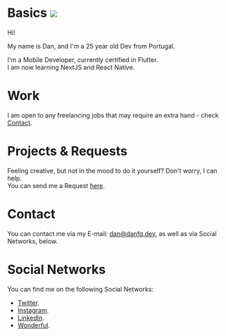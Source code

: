# Basics ![](https://komarev.com/ghpvc/?username=danfq&color=e91e63)
Hi!

My name is Dan, and I'm a 25 year old Dev from Portugal.

I'm a Mobile Developer, currently certified in Flutter.<br>
I am now learning NextJS and React Native.

# Work
I am open to any freelancing jobs that may require an extra hand - check <a href="#contact">Contact</a>.

# Projects & Requests
Feeling creative, but not in the mood to do it yourself? Don't worry, I can help.
<br>You can send me a Request <a href="mailto:dan@danfq.dev?subject=Project Idea">here</a>.

# Contact
You can contact me via my E-mail: <a href="mailto:dan@danfq.dev" target="_blank">dan@danfq.dev</a>, as well as via Social Networks, below.

# Social Networks
You can find me on the following Social Networks:

- <a target="_blank" href="https://twitter.com/danfq_dev">Twitter</a>.
- <a target="_blank" href="https://www.instagram.com/danfq.dev">Instagram</a>.
- <a target="_blank" href="https://www.linkedin.com/in/DanFQ/">LinkedIn</a>.
- <a target="_blank" href="https://wonderful.dev/danfq">Wonderful</a>.
